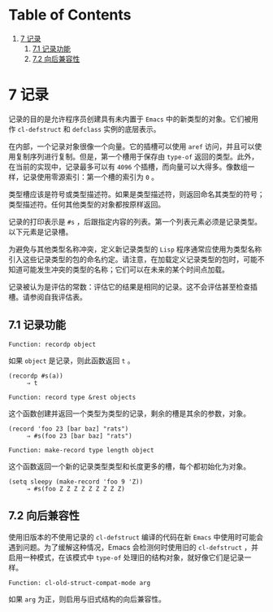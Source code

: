 
# Table of Contents

1.  [7 记录](#org7977a1d)
    1.  [7.1 记录功能](#org8991534)
    2.  [7.2 向后兼容性](#org9ecf2c2)


<a id="org7977a1d"></a>

# 7 记录

记录的目的是允许程序员创建具有未内置于 `Emacs` 中的新类型的对象。它们被用作 `cl-defstruct` 和 `defclass` 实例的底层表示。

在内部，一个记录对象很像一个向量。它的插槽可以使用 `aref` 访问，并且可以使用复制序列进行复制。但是，第一个槽用于保存由 `type-of` 返回的类型。此外，在当前的实现中，记录最多可以有 `4096` 个插槽，而向量可以大得多。像数组一样，记录使用零源索引：第一个槽的索引为 `0` 。

类型槽应该是符号或类型描述符。如果是类型描述符，则返回命名其类型的符号；类型描述符。任何其他类型的对象都按原样返回。

记录的打印表示是 `#s` ，后跟指定内容的列表。第一个列表元素必须是记录类型。以下元素是记录槽。

为避免与其他类型名称冲突，定义新记录类型的 `Lisp` 程序通常应使用为类型名称引入这些记录类型的包的命名约定。请注意，在加载定义记录类型的包时，可能不知道可能发生冲突的类型的名称；它们可以在未来的某个时间点加载。

记录被认为是评估的常数：评估它的结果是相同的记录。这不会评估甚至检查插槽。请参阅自我评估表。


<a id="org8991534"></a>

## 7.1 记录功能

    Function: recordp object

如果 `object` 是记录，则此函数返回 `t` 。

    (recordp #s(a))
         ⇒ t

    Function: record type &rest objects

这个函数创建并返回一个类型为类型的记录，剩余的槽是其余的参数，对象。

    (record 'foo 23 [bar baz] "rats")
         ⇒ #s(foo 23 [bar baz] "rats")

    Function: make-record type length object

这个函数返回一个新的记录类型类型和长度更多的槽，每个都初始化为对象。

    (setq sleepy (make-record 'foo 9 'Z))
         ⇒ #s(foo Z Z Z Z Z Z Z Z Z)


<a id="org9ecf2c2"></a>

## 7.2 向后兼容性

使用旧版本的不使用记录的 `cl-defstruct` 编译的代码在新 `Emacs` 中使用时可能会遇到问题。为了缓解这种情况，Emacs 会检测何时使用旧的 `cl-defstruct` ，并启用一种模式，在该模式中 `type-of` 处理旧的结构对象，就好像它们是记录一样。

    Function: cl-old-struct-compat-mode arg

如果 `arg` 为正，则启用与旧式结构的向后兼容性。

